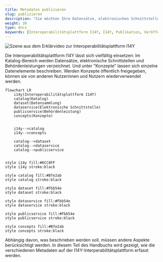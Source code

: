```yaml
---
title: Metadaten publizieren
slug: publizieren
description: "Sie möchten Ihre Datensätze, elektronischen Schnittstellen, Behördenleistungen oder einzelne Datenelemente auf der Interoperabilitätsplattform I14Y beschreiben? In diesem Teil wird aufgezeigt, wie solche Metadaten erfasst werden."
weight: 30
type: docs
keywords: [Interoperabilitätsplattform I14Y, I14Y, Publikation, Veröffentlichung, Metadaten, Katalog, Konzepte]
---
```


![Szene aus dem Erklärvideo zur Interoperabilitätsplattform I14Y](/handbook/img/i14y-film_erfassen.png)

Die Interoperabilitätsplattform I14Y lässt sich vielfältig einsetzen: Im Katalog-Bereich werden Datensätze, elektronische Schnittstellen und Behördenleistungen verzeichnet. Und unter "Konzepte" lassen sich einzelne Datenelemente beschreiben. Werden Konzepte öffentlich freigegeben, können sie von anderen Nutzerinnen und Nutzern wiederverwendet werden. 

```mermaid
flowchart LR
    i14y(Interoperabilitätsplattform I14Y)
    catalog(Katalog)
    dataset(Datensammlung)
    dataservice(Elektronische Schnittstelle)
    publicservice(Behördenleistung)
    concepts(Konzepte)


    i14y-->catalog
    i14y-->concepts
    
    catalog-->dataset
    catalog-->dataservice
    catalog-->publicservice

    
style i14y fill:#6CC8FF
style i14y stroke:black

style catalog fill:#Bfe2ab
style catalog stroke:black

style dataset fill:#Fbb54e
style dataset stroke:black

style dataservice fill:#Fbb54e
style dataservice stroke:black

style publicservice fill:#Fbb54e
style publicservice stroke:black

style concepts fill:#Bfe2ab
style concepts stroke:black
```

Abhängig davon, was beschrieben werden soll, müssen andere Aspekte berücksichtigt werden. In diesem Teil des Handbuchs wird gezeigt, wie die verschiedenen Metadaten auf der I14Y-Interperabilitätsplattform erfasst werden.